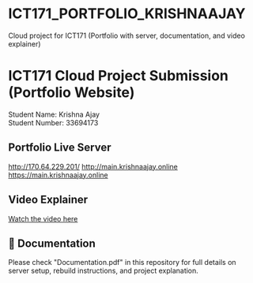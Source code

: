 # ICT171_PORTFOLIO_KRISHNAAJAY
Cloud project for ICT171 (Portfolio with server, documentation, and video explainer)

# ICT171 Cloud Project Submission (Portfolio Website)

Student Name: Krishna Ajay  
Student Number: 33694173  

## Portfolio Live Server  
http://170.64.229.201/
http://main.krishnaajay.online
https://main.krishnaajay.online 

## Video Explainer  
[Watch the video here](https://your-video-link)

## 📄 Documentation  
Please check "Documentation.pdf" in this repository for full details on server setup, rebuild instructions, and project explanation.
